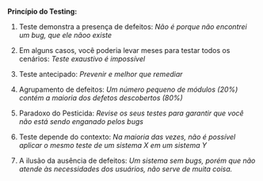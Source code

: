 **Princípio do Testing:**

1) Teste demonstra a presença de defeitos:
*Não é porque não encontrei um bug, que ele nãoo existe*

2) Em alguns casos, você poderia levar meses para testar todos os cenários:
*Teste exaustivo é impossível*

3) Teste antecipado:
*Prevenir e melhor que remediar*

4) Agrupamento de defeitos:
*Um número pequeno de módulos (20%) contém a maioria dos defetos descobertos (80%)*

5) Paradoxo do Pesticida:
*Revise os seus testes para garantir que você não está sendo enganado pelos bugs*

6) Teste depende do contexto:
*Na maioria das vezes, não é possível aplicar o mesmo teste de um sistema X em um sistema Y*

7) A ilusão da ausência de defeitos:
*Um sistema sem bugs, porém que não atende às necessidades dos usuários, não serve de muita coisa.*

